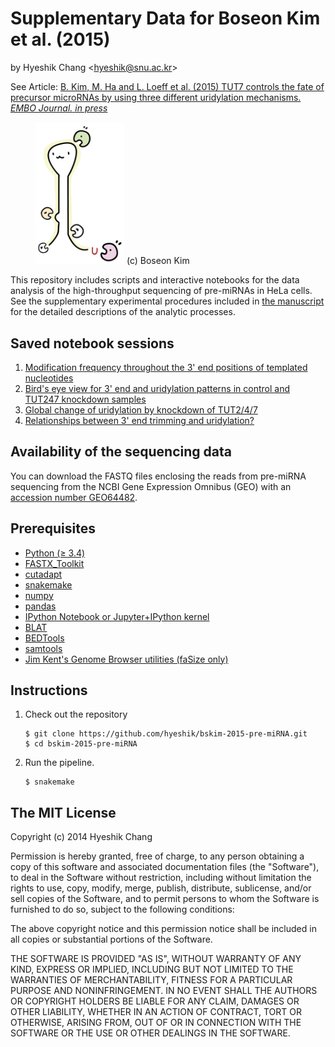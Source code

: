 # Supplementary Data for Boseon Kim et al. (2015)

by Hyeshik Chang &lt;hyeshik@snu.ac.kr&gt;

See Article: [B. Kim, M. Ha and L. Loeff et al. (2015) TUT7 controls the fate of precursor microRNAs by using three different uridylation mechanisms. *EMBO Journal.* *in press*](http://emboj.embopress.org/content/early/2015/05/15/embj.201590931.long) 

<figure>
<img src="https://raw.githubusercontent.com/hyeshik/bskim-2015-pre-miRNA/master/images/uridylating-tuts.png" width="142px">
<figurecaption>(c) Boseon Kim</figurecaption>
</figure>

This repository includes scripts and interactive notebooks for the data analysis of the high-throughput
sequencing of pre-miRNAs in HeLa cells. See the supplementary experimental procedures included in
[the manuscript](http://emboj.embopress.org/content/early/2015/05/15/embj.201590931.long)
for the detailed descriptions of the analytic processes.


## Saved notebook sessions

1. [Modification frequency throughout the 3' end positions of templated nucleotides](https://github.com/hyeshik/bskim-2015-pre-miRNA/blob/master/notes/plot-modifications-endpos-frequency-circles.ipynb)
1. [Bird's eye view for 3' end and uridylation patterns in control and TUT247 knockdown samples](https://github.com/hyeshik/bskim-2015-pre-miRNA/blob/master/notes/plot-uridylation-rate-change-by-position.ipynb)
1. [Global change of uridylation by knockdown of TUT2/4/7](https://github.com/hyeshik/bskim-2015-pre-miRNA/blob/master/notes/plot-global-uridylation-changes.ipynb)
1. [Relationships between 3' end trimming and uridylation?](https://github.com/hyeshik/bskim-2015-pre-miRNA/blob/master/notes/plot-trimming-and-uridylation.ipynb)

## Availability of the sequencing data

You can download the FASTQ files enclosing the reads from pre-miRNA sequencing
from the NCBI Gene Expression Omnibus (GEO) with an
[accession number GEO64482](http://www.ncbi.nlm.nih.gov/geo/query/acc.cgi?acc=GSE64482).

## Prerequisites

* [Python (≥ 3.4)](https://www.python.org)
* [FASTX_Toolkit](http://hannonlab.cshl.edu/fastx_toolkit/)
* [cutadapt](https://code.google.com/p/cutadapt/)
* [snakemake](https://bitbucket.org/johanneskoester/snakemake)
* [numpy](http://www.numpy.org)
* [pandas](http://pandas.pydata.org)
* [IPython Notebook or Jupyter+IPython kernel](http://ipython.org)
* [BLAT](https://genome.ucsc.edu/FAQ/FAQblat.html)
* [BEDTools](https://github.com/arq5x/bedtools2)
* [samtools](http://www.htslib.org)
* [Jim Kent's Genome Browser utilities (faSize only)](https://genome.ucsc.edu/util.html)

## Instructions

1. Check out the repository

   ```
   $ git clone https://github.com/hyeshik/bskim-2015-pre-miRNA.git
   $ cd bskim-2015-pre-miRNA
   ```

1. Run the pipeline.

   ```
   $ snakemake
   ```

## The MIT License

Copyright (c) 2014 Hyeshik Chang

Permission is hereby granted, free of charge, to any person obtaining a copy
of this software and associated documentation files (the "Software"), to deal
in the Software without restriction, including without limitation the rights
to use, copy, modify, merge, publish, distribute, sublicense, and/or sell
copies of the Software, and to permit persons to whom the Software is
furnished to do so, subject to the following conditions:

The above copyright notice and this permission notice shall be included in
all copies or substantial portions of the Software.

THE SOFTWARE IS PROVIDED "AS IS", WITHOUT WARRANTY OF ANY KIND, EXPRESS OR
IMPLIED, INCLUDING BUT NOT LIMITED TO THE WARRANTIES OF MERCHANTABILITY,
FITNESS FOR A PARTICULAR PURPOSE AND NONINFRINGEMENT. IN NO EVENT SHALL THE
AUTHORS OR COPYRIGHT HOLDERS BE LIABLE FOR ANY CLAIM, DAMAGES OR OTHER
LIABILITY, WHETHER IN AN ACTION OF CONTRACT, TORT OR OTHERWISE, ARISING FROM,
OUT OF OR IN CONNECTION WITH THE SOFTWARE OR THE USE OR OTHER DEALINGS IN
THE SOFTWARE.

